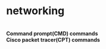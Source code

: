 # networking
<br>
<b>Command prompt(CMD) commands</b><br>
<b>Cisco packet tracer(CPT) commands</b><br>
